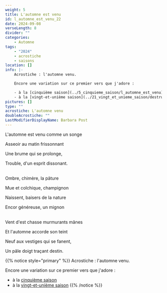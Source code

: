 ```yaml
---
weight: 5
title: L'automne est venu
id: l_automne_est_venu_22
date: 2024-09-08
verseLength: 8
divider: ""
categories:
    - Automne
tags:
    - "2024"
    - acrostiche
    - saisons
location: []
info: |-
    Acrostiche : l'automne venu.

    Encore une variation sur ce premier vers que j'adore :

    - à la [cinquième saison](../5_cinquieme_saison/l_automne_est_venu)
    - à la [vingt-et-unième saison](../21_vingt_et_unieme_saison/destruction)
pictures: []
type: ""
acrostiche: L'automne venu
doubleAcrostiche: ""
LastModifierDisplayName: Barbara Post
---
```

L'automne est venu comme un songe

Asseoir au matin frissonnant

Une brume qui se prolonge,

Trouble, d'un esprit dissonant.

 \
Ombre, chimère, la pâture

Mue et colchique, champignon

Naissent, baisers de la nature

Encor généreuse, un mignon

 \
Vent d'est chasse murmurants mânes

Et l'automne accorde son teint

Neuf aux vestiges qui se fanent,

Un pâle doigt traçant destin.

<!-- FM:Snippet:Start data:{"id":"_simpleNotice","fields":[{"name":"content","value":"Acrostiche : l'automne venu"}]} -->
{{% notice style="primary" %}}
Acrostiche : l'automne venu.

Encore une variation sur ce premier vers que j'adore :

- à la [cinquième saison](../5_cinquieme_saison/l_automne_est_venu)
- à la [vingt-et-unième saison](../21_vingt_et_unieme_saison/destruction)
{{% /notice %}}
<!-- FM:Snippet:End -->